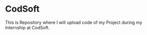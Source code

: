 # CodSoft
This is Repository where I will upload code of my Project during my Internship at CodSoft.
